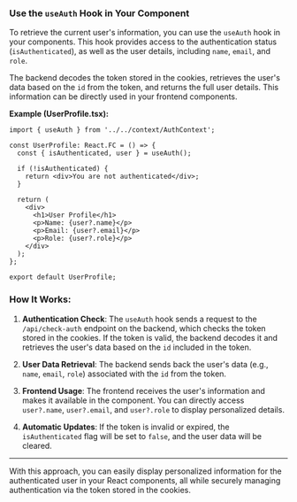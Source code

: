 ### Use the `useAuth` Hook in Your Component

To retrieve the current user's information, you can use the `useAuth` hook in your components. This hook provides access to the authentication status (`isAuthenticated`), as well as the user details, including `name`, `email`, and `role`.

The backend decodes the token stored in the cookies, retrieves the user's data based on the `id` from the token, and returns the full user details. This information can be directly used in your frontend components.

**Example (UserProfile.tsx):**

```tsx
import { useAuth } from '../../context/AuthContext';

const UserProfile: React.FC = () => {
  const { isAuthenticated, user } = useAuth();

  if (!isAuthenticated) {
    return <div>You are not authenticated</div>;
  }

  return (
    <div>
      <h1>User Profile</h1>
      <p>Name: {user?.name}</p>
      <p>Email: {user?.email}</p>
      <p>Role: {user?.role}</p>
    </div>
  );
};

export default UserProfile;
```

### How It Works:

1. **Authentication Check**: The `useAuth` hook sends a request to the `/api/check-auth` endpoint on the backend, which checks the token stored in the cookies. If the token is valid, the backend decodes it and retrieves the user's data based on the `id` included in the token.

2. **User Data Retrieval**: The backend sends back the user's data (e.g., `name`, `email`, `role`) associated with the `id` from the token.

3. **Frontend Usage**: The frontend receives the user's information and makes it available in the component. You can directly access `user?.name`, `user?.email`, and `user?.role` to display personalized details.

4. **Automatic Updates**: If the token is invalid or expired, the `isAuthenticated` flag will be set to `false`, and the user data will be cleared.

---

With this approach, you can easily display personalized information for the authenticated user in your React components, all while securely managing authentication via the token stored in the cookies.